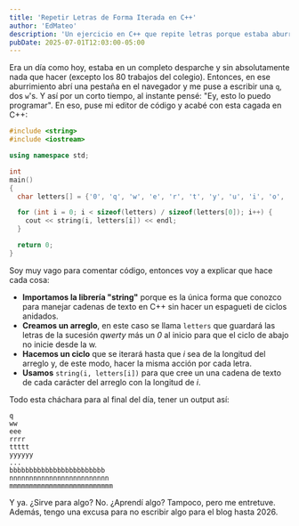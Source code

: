 ```yaml
---
title: 'Repetir Letras de Forma Iterada en C++'
author: 'EdMateo'
description: 'Un ejercicio en C++ que repite letras porque estaba aburrido. Hay arrays, loops y cero utilidad práctica. Pero entretiene.'
pubDate: 2025-07-01T12:03:00-05:00
---
```


Era un día como hoy, estaba en un completo desparche y sin absolutamente nada que hacer (excepto los 80 trabajos del colegio). Entonces, en ese aburrimiento abrí una pestaña en el navegador y me puse a escribir una `q`, dos `w`'s. Y así por un corto tiempo, al instante pensé: "Ey, esto lo puedo programar". En eso, puse mi editor de código y acabé con esta cagada en C++:

```c++ title="qwerty.cpp"
#include <string>
#include <iostream>

using namespace std;

int 
main()
{
  char letters[] = {'0', 'q', 'w', 'e', 'r', 't', 'y', 'u', 'i', 'o', 'p', 'a', 's', 'd', 'f', 'g', 'h', 'j', 'k', 'l', 'z', 'x', 'c', 'v', 'b', 'n', 'm'};

  for (int i = 0; i < sizeof(letters) / sizeof(letters[0]); i++) {
    cout << string(i, letters[i]) << endl;
  } 

  return 0;
}
```
Soy muy vago para comentar código, entonces voy a explicar que hace cada cosa:

- **Importamos la librería "string"** porque es la única forma que conozco para manejar cadenas de texto en C++ sin hacer un espagueti de ciclos anidados.
- **Creamos un arreglo**, en este caso se llama `letters` que guardará las letras de la sucesión *qwerty* más un *0* al inicio para que el ciclo de abajo no inicie desde la w.
- **Hacemos un ciclo** que se iterará hasta que *i* sea de la longitud del arreglo y, de este modo, hacer la misma acción por cada letra.
- **Usamos** `string(i, letters[i])` para que cree un una cadena de texto de cada carácter del arreglo con la longitud de *i*.

Todo esta cháchara para al final del día, tener un output así:

```plaintext title="a.out"
q
ww
eee
rrrr
ttttt
yyyyyy
...
bbbbbbbbbbbbbbbbbbbbbbbb
nnnnnnnnnnnnnnnnnnnnnnnnn
mmmmmmmmmmmmmmmmmmmmmmmmmm
```

Y ya. ¿Sirve para algo? No. ¿Aprendí algo? Tampoco, pero me entretuve. Además, tengo una excusa para no escribir algo para el blog hasta 2026.
